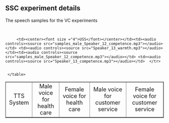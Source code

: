 ## SSC experiment details

The speech samples for the VC experiments



 <br>
     <table align="center" , border="1">
       <tr>
          <td><center><font size ="4">TTS System</font></center></td><td><center><font size ="4">Male voice for health care</font></center></td><td><center><font size="4">Female voice for health care</font></center></td><td><center><font size ="4">Male voice for customer service</font></center></td><td><center><font size="4">Female voice for customer service</font></center></td></tr>
       </tr>

         <td><center><font size ="4">USS</font></center></td><td><audio controls><source src="samples_male_Speaker_12_competence.mp3"></audio></td> <td><audio controls><source src="Speaker_13_warmth.mp3"></audio></td><td><audio controls><source src="samples_male_Speaker_12_competence.mp3"></audio></td> <td><audio controls><source src="Speaker_13_competence.mp3"></audio></td>  </tr>

      
     </table>
